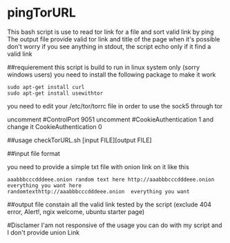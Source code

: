 # pingTorURL
This bash script is use to read tor link for a file and sort valid link by ping
The output file provide valid tor link and title of the page when it's possible
don't worry if you see anything in stdout, the script echo only if it find a valid link
 
##requierement
this script is build to run in linux system only (sorry windows users) 
you need to install the following package to make it work
```
sudo apt-get install curl
sudo apt-get install usewithtor
```
you need to edit your /etc/tor/torrc file in order to use the sock5 through tor

uncomment #ControlPort 9051
uncomment #CookieAuthentication 1  and change it  CookieAuthentication 0

##usage
checkTorURL.sh [input FILE][output FILE]

##input file format

you need to provide a simple txt file with onion link on it like this
```
aaabbbcccdddeee.onion random text here http://aaabbbcccdddeee.onion  everything you want here
randomtexthttp://aaabbbcccdddeee.onion  everything you want
```
##output file
constain all the valid link tested by the script (exclude 404 error, Alert!, ngix welcome, ubuntu starter page) 

#Disclamer
I'am not responsive of the usage you can do with my script and I don't provide union Link

